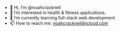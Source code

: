 - 👋 Hi, I’m @noahcracknell
- 👀 I’m interested in health & fitness applications.
- 🌱 I’m currently learning full-stack web development
- 📫 How to reach me: noahcracknell@icloud.com

<!---
noahcracknell/noahcracknell is a ✨ special ✨ repository because its `README.md` (this file) appears on your GitHub profile.
You can click the Preview link to take a look at your changes.
--->
